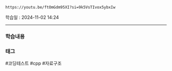 ```vid
https://youtu.be/ftOmGdm95XI?si=9k5VsTIvox5ybxIw
```

학습일 : 2024-11-02 14:24 

---
### 학습내용



### 태그
#코딩테스트 #cpp #자료구조



